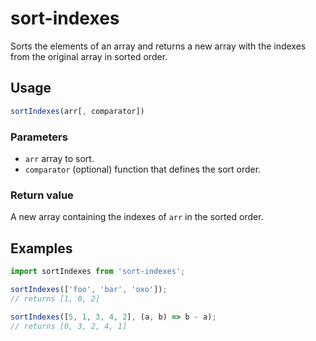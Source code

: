 # sort-indexes

Sorts the elements of an array and returns a new array with the indexes from the original array in sorted order.

## Usage

```js
sortIndexes(arr[, comparator])
```

### Parameters

- `arr` array to sort.
- `comparator` (optional) function that defines the sort order.

### Return value

A new array containing the indexes of `arr` in the sorted order.

## Examples

```js
import sortIndexes from 'sort-indexes';

sortIndexes(['foo', 'bar', 'oxo']);
// returns [1, 0, 2]

sortIndexes([5, 1, 3, 4, 2], (a, b) => b - a);
// returns [0, 3, 2, 4, 1]
```
